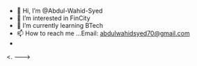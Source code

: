 - 👋 Hi, I’m @Abdul-Wahid-Syed
- 👀 I’m interested in FinCity
- 🌱 I’m currently learning BTech
- 📫 How to reach me ...Email: abdulwahidsyed70@gmail.com
- 

<.
--->
